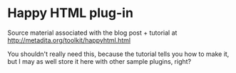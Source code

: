 # Happy HTML plug-in

Source material associated with the blog post + tutorial at
http://metadita.org/toolkit/happyhtml.html

You shouldn't really need this, because the tutorial tells you how to make it,
but I may as well store it here with other sample plugins, right?